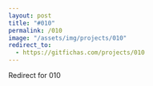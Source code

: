 ```yaml
---
layout: post
title: "#010"
permalink: /010
image: "/assets/img/projects/010"
redirect_to:
  - https://gitfichas.com/projects/010
---
```


Redirect for 010